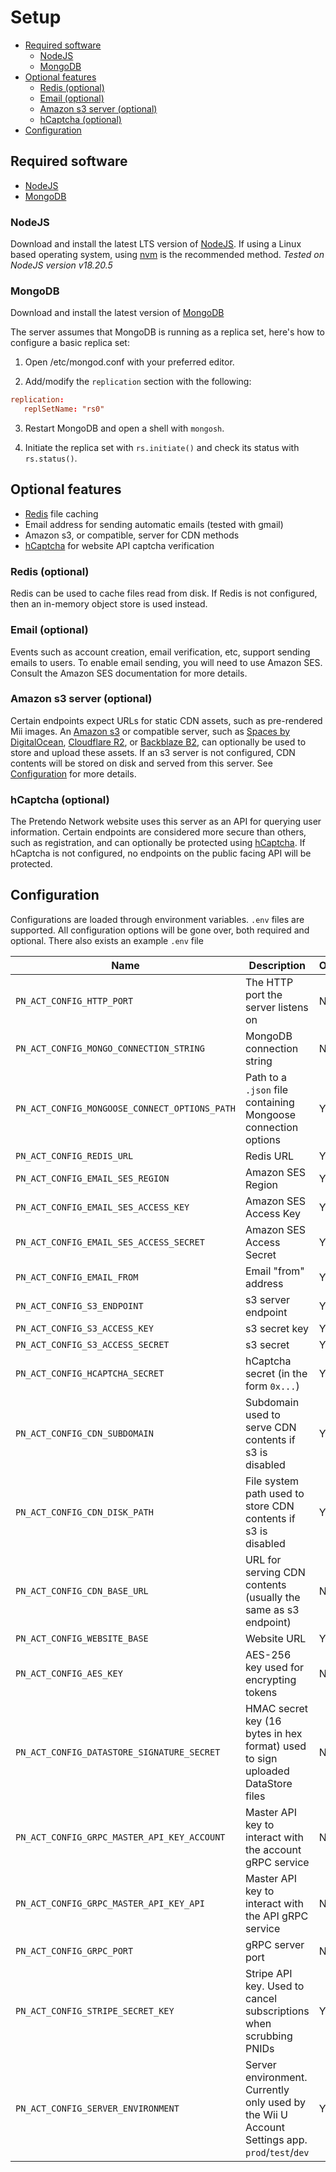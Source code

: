 # Setup

- [Required software](#required-software)
	- [NodeJS](#nodejs)
	- [MongoDB](#mongodb)
- [Optional features](#optional-features)
	- [Redis (optional)](#redis-optional)
	- [Email (optional)](#email-optional)
	- [Amazon s3 server (optional)](#amazon-s3-server-optional)
	- [hCaptcha (optional)](#hcaptcha-optional)
- [Configuration](#configuration)


## Required software

- [NodeJS](https://nodejs.org/)
- [MongoDB](https://www.mongodb.com)

### NodeJS

Download and install the latest LTS version of [NodeJS](https://nodejs.org/). If using a Linux based operating system, using [nvm](https://github.com/nvm-sh/nvm) is the recommended method. _Tested on NodeJS version v18.20.5_

### MongoDB

Download and install the latest version of [MongoDB](https://www.mongodb.com)

The server assumes that MongoDB is running as a replica set, here's how to configure a basic replica set:
1. Open /etc/mongod.conf with your preferred editor.

2. Add/modify the `replication` section with the following:
```conf
replication:
   replSetName: "rs0"
```

3. Restart MongoDB and open a shell with `mongosh`.

4. Initiate the replica set with `rs.initiate()` and check its status with `rs.status()`.

## Optional features

- [Redis](https://redis.io/) file caching
- Email address for sending automatic emails (tested with gmail)
- Amazon s3, or compatible, server for CDN methods
- [hCaptcha](https://hcaptcha.com/) for website API captcha verification

### Redis (optional)

Redis can be used to cache files read from disk. If Redis is not configured, then an in-memory object store is used instead.

### Email (optional)

Events such as account creation, email verification, etc, support sending emails to users. To enable email sending, you will need to use Amazon SES. Consult the Amazon SES documentation for more details.

### Amazon s3 server (optional)

Certain endpoints expect URLs for static CDN assets, such as pre-rendered Mii images. An [Amazon s3](https://aws.amazon.com/s3/) or compatible server, such as [Spaces by DigitalOcean](https://www.digitalocean.com/products/spaces), [Cloudflare R2](https://www.cloudflare.com/products/r2/), or [Backblaze B2](https://www.backblaze.com/b2/docs/), can optionally be used to store and upload these assets. If an s3 server is not configured, CDN contents will be stored on disk and served from this server. See [Configuration](#configuration) for more details.

### hCaptcha (optional)

The Pretendo Network website uses this server as an API for querying user information. Certain endpoints are considered more secure than others, such as registration, and can optionally be protected using [hCaptcha](https://hcaptcha.com/). If hCaptcha is not configured, no endpoints on the public facing API will be protected.

## Configuration

Configurations are loaded through environment variables. `.env` files are supported. All configuration options will be gone over, both required and optional. There also exists an example `.env` file

| Name                                          | Description                                                                                      | Optional |
|-----------------------------------------------|--------------------------------------------------------------------------------------------------|----------|
| `PN_ACT_CONFIG_HTTP_PORT`                     | The HTTP port the server listens on                                                              | No       |
| `PN_ACT_CONFIG_MONGO_CONNECTION_STRING`       | MongoDB connection string                                                                        | No       |
| `PN_ACT_CONFIG_MONGOOSE_CONNECT_OPTIONS_PATH` | Path to a `.json` file containing Mongoose connection options                                    | Yes      |
| `PN_ACT_CONFIG_REDIS_URL`                     | Redis URL                                                                                        | Yes      |
| `PN_ACT_CONFIG_EMAIL_SES_REGION`              | Amazon SES Region                                                                                | Yes      |
| `PN_ACT_CONFIG_EMAIL_SES_ACCESS_KEY`          | Amazon SES Access Key                                                                            | Yes      |
| `PN_ACT_CONFIG_EMAIL_SES_ACCESS_SECRET`       | Amazon SES Access Secret                                                                         | Yes      |
| `PN_ACT_CONFIG_EMAIL_FROM`                    | Email "from" address                                                                             | Yes      |
| `PN_ACT_CONFIG_S3_ENDPOINT`                   | s3 server endpoint                                                                               | Yes      |
| `PN_ACT_CONFIG_S3_ACCESS_KEY`                 | s3 secret key                                                                                    | Yes      |
| `PN_ACT_CONFIG_S3_ACCESS_SECRET`              | s3 secret                                                                                        | Yes      |
| `PN_ACT_CONFIG_HCAPTCHA_SECRET`               | hCaptcha secret (in the form `0x...`)                                                            | Yes      |
| `PN_ACT_CONFIG_CDN_SUBDOMAIN`                 | Subdomain used to serve CDN contents if s3 is disabled                                           | Yes      |
| `PN_ACT_CONFIG_CDN_DISK_PATH`                 | File system path used to store CDN contents if s3 is disabled                                    | Yes      |
| `PN_ACT_CONFIG_CDN_BASE_URL`                  | URL for serving CDN contents (usually the same as s3 endpoint)                                   | No       |
| `PN_ACT_CONFIG_WEBSITE_BASE`                  | Website URL                                                                                      | Yes      |
| `PN_ACT_CONFIG_AES_KEY`                       | AES-256 key used for encrypting tokens                                                           | No       |
| `PN_ACT_CONFIG_DATASTORE_SIGNATURE_SECRET`    | HMAC secret key (16 bytes in hex format) used to sign uploaded DataStore files                   | No       |
| `PN_ACT_CONFIG_GRPC_MASTER_API_KEY_ACCOUNT`   | Master API key to interact with the account gRPC service                                         | No       |
| `PN_ACT_CONFIG_GRPC_MASTER_API_KEY_API`       | Master API key to interact with the API gRPC service                                             | No       |
| `PN_ACT_CONFIG_GRPC_PORT`                     | gRPC server port                                                                                 | No       |
| `PN_ACT_CONFIG_STRIPE_SECRET_KEY`             | Stripe API key. Used to cancel subscriptions when scrubbing PNIDs                                | Yes      |
| `PN_ACT_CONFIG_SERVER_ENVIRONMENT`            | Server environment. Currently only used by the Wii U Account Settings app. `prod`/`test`/`dev`   | Yes      |